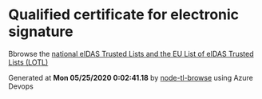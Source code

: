 # Qualified certificate for electronic signature 
 Bbrowse the [national eIDAS Trusted Lists and the EU List of eIDAS Trusted Lists (LOTL)](https://webgate.ec.europa.eu/tl-browser/#/) 
 
 
Generated at **Mon 05/25/2020  0:02:41.18** by [node-tl-browse](https://github.com/ymedlop/node-tl-browser) using Azure Devops 
